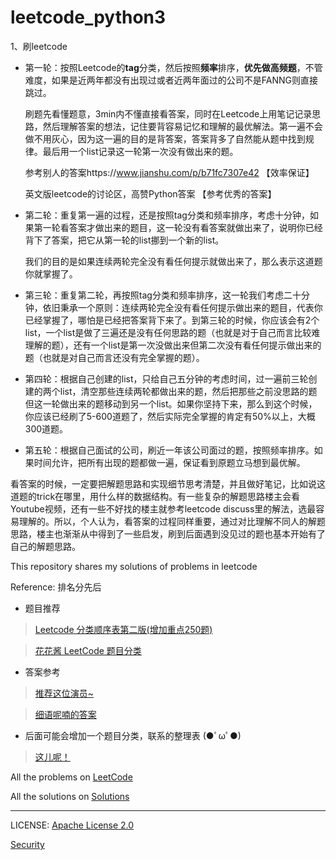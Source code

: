 # leetcode_python3
1、刷leetcode

- 第一轮：按照Leetcode的**tag**分类，然后按照**频率**排序，**优先做高频题**，不管难度，如果是近两年都没有出现过或者近两年面过的公司不是FANNG则直接跳过。

  刷题先看懂题意，3min内不懂直接看答案，同时在Leetcode上用笔记记录思路，然后理解答案的想法，记住要背容易记忆和理解的最优解法。第一遍不会做不用灰心，因为这一遍的目的是背答案，答案背多了自然能从题中找到规律。最后用一个list记录这一轮第一次没有做出来的题。

  

  参考别人的答案https://www.jianshu.com/p/b71fc7307e42 【效率保证】

  英文版leetcode的讨论区，高赞Python答案  【参考优秀的答案】
      

- 第二轮：重复第一遍的过程，还是按照tag分类和频率排序，考虑十分钟，如果第一轮看答案才做出来的题目，这一轮没有看答案就做出来了，说明你已经背下了答案，把它从第一轮的list挪到一个新的list。

  我们的目的是如果连续两轮完全没有看任何提示就做出来了，那么表示这道题你就掌握了。

- 第三轮：重复第二轮，再按照tag分类和频率排序，这一轮我们考虑二十分钟，依旧秉承一个原则：连续两轮完全没有看任何提示做出来的题目，代表你已经掌握了，哪怕是已经把答案背下来了。到第三轮的时候，你应该会有2个list，一个list是做了三遍还是没有任何思路的题（也就是对于自己而言比较难理解的题），还有一个list是第一次没做出来但第二次没有看任何提示做出来的题（也就是对自己而言还没有完全掌握的题）。

- 第四轮：根据自己创建的list，只给自己五分钟的考虑时间，过一遍前三轮创建的两个list，清空那些连续两轮都做出来的题，然后把那些之前没思路的题但这一轮做出来的题移动到另一个list。如果你坚持下来，那么到这个时候，你应该已经刷了5-600道题了，然后实际完全掌握的肯定有50%以上，大概300道题。
- 第五轮：根据自己面试的公司，刷近一年该公司面过的题，按照频率排序。如果时间允许，把所有出现的题都做一遍，保证看到原题立马想到最优解。

看答案的时候，一定要把解题思路和实现细节思考清楚，并且做好笔记，比如说这道题的trick在哪里，用什么样的数据结构。有一些复杂的解题思路楼主会看Youtube视频，还有一些不好找的楼主就参考leetcode discuss里的解法，选最容易理解的。所以，个人认为，看答案的过程同样重要，通过对比理解不同人的解题思路，楼主也渐渐从中得到了一些启发，刷到后面遇到没见过的题也基本开始有了自己的解题思路。

This repository shares my solutions of problems in leetcode 

Reference: 排名分先后
* 题目推荐
> [Leetcode 分类顺序表第二版(增加重点250题)](https://cspiration.com/leetcodeClassification)

> [花花酱 LeetCode 题目分类 ](https://docs.google.com/spreadsheets/d/1SbpY-04Cz8EWw3A_LBUmDEXKUMO31DBjfeMoA0dlfIA/edit?usp=sharing)

* 答案参考
> [推荐这位演员~](https://buptwc.com/archives/page/19/)

> [细语呢喃的答案](https://www.hrwhisper.me/leetcode-algorithm-solution/)

* 后面可能会增加一个题目分类，联系的整理表 (●ﾟωﾟ●)

> [这儿呢！](https://github.com/Jian-Chueng/leetcode_python3/blob/master/Solution%20Classification.md)


All the problems on [LeetCode](https://leetcode.com/problemset/all/)  

All the solutions on [Solutions](https://github.com/Jian-Chueng/leetcode_python3/tree/master/Solutions)
***
LICENSE: [Apache License 2.0](https://github.com/Jian-Chueng/leetcode_python3/blob/master/LICENSE)

[Security](https://github.com/Jian-Chueng/leetcode_python3/blob/master/SECURITY.md)

